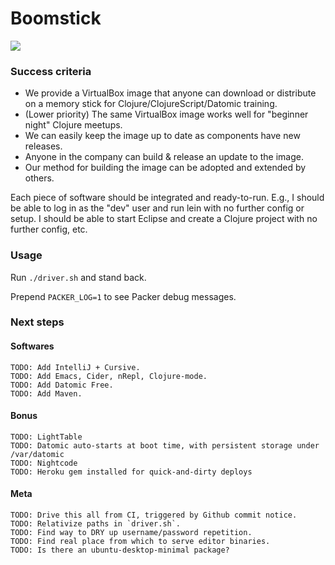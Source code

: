 Boomstick
=========
![](https://photos-2.dropbox.com/t/0/AADpT867qBxuto9mjAheUF257NjKeuEm1IDHUpHzg3wpnw/12/40660795/png/1024x768/3/1390600800/0/2/Screenshot%202014-01-24%2015.42.31.png/GahQ7eLcm56bK89JIJINX1rTSdJlHHzoyumVrsCNJFw)
### Success criteria

* We provide a VirtualBox image that anyone can download or
distribute on a memory stick for Clojure/ClojureScript/Datomic
training.
* (Lower priority) The same VirtualBox image works well for "beginner
night" Clojure meetups.
* We can easily keep the image up to date as components have new releases.
* Anyone in the company can build & release an update to the image.
* Our method for building the image can be adopted and extended by others.

Each piece of software should be integrated and ready-to-run. E.g., I should be able
to log in as the "dev" user and run lein with no further config or
setup. I should be able to start Eclipse and create a Clojure project
with no further config, etc.


### Usage

Run `./driver.sh` and stand back. 

Prepend `PACKER_LOG=1` to see Packer debug messages.


### Next steps

#### Softwares
    TODO: Add IntelliJ + Cursive.
    TODO: Add Emacs, Cider, nRepl, Clojure-mode.
    TODO: Add Datomic Free.
    TODO: Add Maven.

#### Bonus
    TODO: LightTable
    TODO: Datomic auto-starts at boot time, with persistent storage under /var/datomic
    TODO: Nightcode
    TODO: Heroku gem installed for quick-and-dirty deploys

#### Meta
    TODO: Drive this all from CI, triggered by Github commit notice.
    TODO: Relativize paths in `driver.sh`.
    TODO: Find way to DRY up username/password repetition.
    TODO: Find real place from which to serve editor binaries.
    TODO: Is there an ubuntu-desktop-minimal package?

